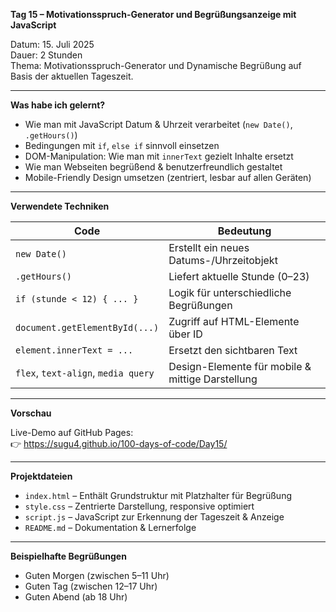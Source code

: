 **Tag 15 – Motivationsspruch-Generator und Begrüßungsanzeige mit JavaScript**

Datum: 15. Juli 2025  
Dauer: 2 Stunden  
Thema: Motivationsspruch-Generator und Dynamische Begrüßung auf Basis der aktuellen Tageszeit.

---

**Was habe ich gelernt?**

- Wie man mit JavaScript Datum & Uhrzeit verarbeitet (`new Date()`, `.getHours()`)
- Bedingungen mit `if`, `else if` sinnvoll einsetzen
- DOM-Manipulation: Wie man mit `innerText` gezielt Inhalte ersetzt
- Wie man Webseiten begrüßend & benutzerfreundlich gestaltet
- Mobile-Friendly Design umsetzen (zentriert, lesbar auf allen Geräten)

---

**Verwendete Techniken**

| Code                            | Bedeutung                                            |
|----------------------------------|-----------------------------------------------------|
| `new Date()`                     | Erstellt ein neues Datums-/Uhrzeitobjekt            |
| `.getHours()`                    | Liefert aktuelle Stunde (0–23)                      |
| `if (stunde < 12) { ... }`       | Logik für unterschiedliche Begrüßungen              |
| `document.getElementById(...)`   | Zugriff auf HTML-Elemente über ID                  |
| `element.innerText = ...`        | Ersetzt den sichtbaren Text                        |
| `flex`, `text-align`, `media query` | Design-Elemente für mobile & mittige Darstellung |

---

**Vorschau**

Live-Demo auf GitHub Pages:  
👉 https://sugu4.github.io/100-days-of-code/Day15/

---

**Projektdateien**

- `index.html` – Enthält Grundstruktur mit Platzhalter für Begrüßung
- `style.css` – Zentrierte Darstellung, responsive optimiert
- `script.js` – JavaScript zur Erkennung der Tageszeit & Anzeige
- `README.md` – Dokumentation & Lernerfolge

---

**Beispielhafte Begrüßungen**

- Guten Morgen (zwischen 5–11 Uhr)  
- Guten Tag (zwischen 12–17 Uhr)  
- Guten Abend (ab 18 Uhr)  
